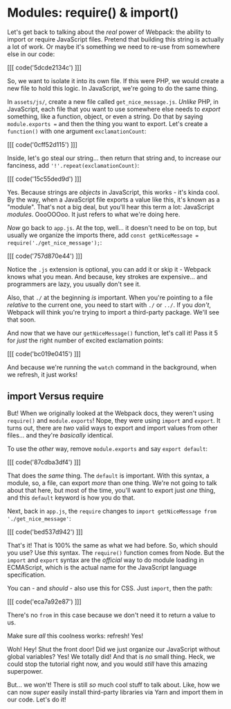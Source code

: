 # Modules: require() & import()

Let's get back to talking about the *real* power of Webpack: the ability to import
or require JavaScript files. Pretend that building this string is actually a lot
of work. Or maybe it's something we need to re-use from somewhere else in our code:

[[[ code('5dcde2134c') ]]]

So, we want to isolate it into its own file. If this were PHP, we would create a
new file to hold this logic. In JavaScript, we're going to do the same thing.

In `assets/js/`, create a new file called `get_nice_message.js`. *Unlike* PHP,
in JavaScript, each file that you want to use somewhere else needs to *export*
something, like a function, object, or even a string. Do that by saying
`module.exports =` and then the thing you want to export. Let's create a
`function()` with one argument `exclamationCount`:

[[[ code('0cff52d115') ]]]

Inside, let's go steal our string... then return that string and, to increase our fanciness,
add `'!'.repeat(exclamationCount)`:

[[[ code('15c55ded9d') ]]]

Yes. Because strings are *objects* in JavaScript, this works - it's kinda cool.
By the way, when a JavaScript file exports a value like this, it's known as a
"module". That's not a big deal, but you'll hear this term a lot: JavaScript
*modules*. OooOOOoo. It just refers to what we're doing here.

*Now* go back to `app.js`. At the top, well... it doesn't need to be on top, but
usually we organize the imports there, add
`const getNiceMessage = require('./get_nice_message');`:

[[[ code('757d870e44') ]]]

Notice the `.js` extension is optional, you can add it or skip it - Webpack knows
what you mean. And because, key strokes are expensive... and programmers are lazy,
you usually don't see it.

Also, that `./` at the beginning *is* important. When you're pointing to a file
*relative* to the current one, you need to start with `./` or `../`. If you *don't*,
Webpack will think you're trying to import a third-party package. We'll see that
soon.

And now that we have our `getNiceMessage()` function, let's call it! Pass it 5 for
*just* the right number of excited exclamation points:

[[[ code('bc019e0415') ]]]

And because we're running the `watch` command in the background, when we refresh,
it just works!

## import Versus require

But! When we originally looked at the Webpack docs, they weren't using `require()`
and `module.exports`! Nope, they were using `import` and `export`. It turns out,
there are *two* valid ways to export and import values from other files... and
they're *basically* identical.

To use the *other* way, remove `module.exports` and say `export default`:

[[[ code('87cdba3df4') ]]]

That does the *same* thing. The `default` is important. With this syntax, a module,
so, a file, can export *more* than one thing. We're not going to talk about that
here, but most of the time, you'll want to export just *one* thing, and this `default`
keyword is how you do that.

Next, back in `app.js`, the `require` changes to
`import getNiceMessage from './get_nice_message'`:

[[[ code('bed537d942') ]]]

That's it! That is 100% the same as what we had before. So, which should you use?
Use *this* syntax. The `require()` function comes from Node. But the `import` and
`export` syntax are the *official* way to do module loading in ECMAScript, which
is the actual name for the JavaScript language specification.

You can - and *should* - also use this for CSS. Just `import`, then the path:

[[[ code('eca7a92e87') ]]]

There's no `from` in this case because we don't need it to return a value to us.

Make sure *all* this coolness works: refresh! Yes!

Woh! Hey! Shut the front door! Did we just organize our JavaScript without global
variables? Yes! We totally did! And that is *no* small thing. Heck, we could stop
the tutorial right now, and you would *still* have this amazing superpower.

But... we won't! There is still *so* much cool stuff to talk about. Like,
how we can now *super* easily install third-party libraries via Yarn and import
them in our code. Let's do it!
